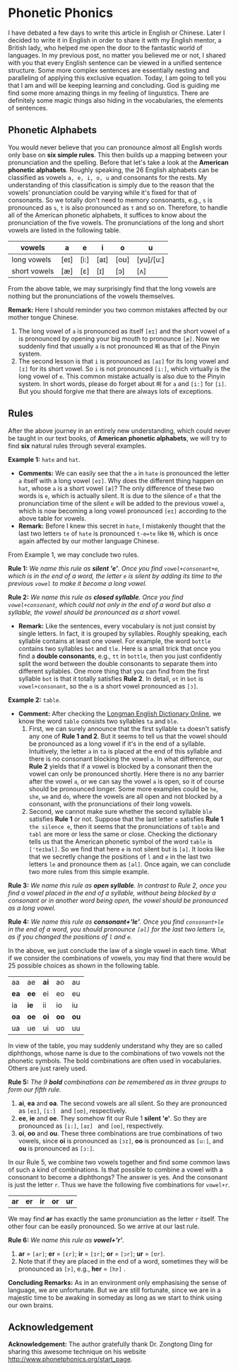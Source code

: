 # Phonetic Phonics

I have debated a few days to write this article in English or Chinese. Later I decided to write it in English in order to share it with my English mentor, a British lady, who helped me open the door to the fantastic world of languages. In my previous post, no matter you believed me or not, I shared with you that every English sentence can be viewed in a unified sentence structure. Some more complex sentences are essentially nesting and paralleling of applying this exclusive equation. Today, I am going to tell you that I am and will be keeping learning and concluding. God is guiding me find some more amazing things in my feeling of linguistics. There are definitely some magic things also hiding in the vocabularies, the elements of sentences. 

## Phonetic Alphabets
You would never believe that you can pronounce almost all English words only base on **six simple rules**. This then builds up a mapping between your pronunciation and the spelling. Before that let's take a look at the **American phonetic alphabets**. Roughly speaking, the 26 English alphabets can be classified as vowels `a, e, i, o, u` and consonants for the rests. My understanding of this classification is simply due to the reason that the vowels' pronunciation could be varying while it's fixed for that of consonants. So we totally don't need to memory consonants, e.g., `s` is pronounced as `s`, `t` is also pronounced as `t` and so on.  Therefore, to handle all of the American phonetic alphabets, it suffices to know about the pronunciation of the five vowels. The pronunciations of the long and short vowels are listed in the following table.

| vowels       	| a    	| e    	| i    	| o    	| u         	|
|--------------	|------	|------	|------	|------	|-----------	|
| long vowels  	| [eɪ] 	| [i:] 	| [аɪ] 	| [oʊ] 	| [yu]/[u:] 	|
| short vowels 	| [æ]  	| [ɛ]  	| [ɪ]  	| [ɔ]  	| [ʌ]       	|

From the above table, we may surprisingly find that the long vowels are nothing but the pronunciations of the vowels themselves.  

**Remark:**  Here I should reminder you two common mistakes affected by our mother tongue Chinese.

1.  The long vowel of `a` is pronounced as itself `[eɪ]` and the short vowel of `a` is pronounced by opening your big mouth to pronounce `[æ]`. Now we suddenly find that usually `a` is not pronounced `啊` as that of the Pinyin system.
2. The second lesson is that `i` is pronounced as `[аɪ]` for its long vowel and `[ɪ]` for its short vowel. So `i` is not pronounced `[i:]`, which virtually is the long vowel of `e`. This common mistake actually is also due to the Pinyin system.  In short words, please do forget about `啊` for `a` and `[i:]` for `[i]`. But you should forgive me that there are always lots of exceptions.

## Rules

After the above journey in an entirely new understanding,  which could never be taught in our text books, of **American phonetic alphabets**, we will try to find **six** natural rules through several examples.

**Example 1:**  `hate` and `hat`.  

* **Comments:** We can easily see that the `a` in `hate` is pronounced the letter `a` itself with a long vowel `[eɪ]`. Why does the different thing happen on `hat`, whose `a` is a short vowel `[æ]`? The only difference of these two words is `e`, which is actually silent. It is due to the silence of `e` that the pronunciation time of the silent `e` will be added to the previous vowel `a`, which is now becoming a long vowel pronounced `[eɪ]` according to the above table for vowels.
* **Remark:** Before I knew this secret in `hate`, I mistakenly thought that the last two letters `te` of `hate` is pronounced `t-e=te` like `特`, which is once again affected by our mother language Chinese.

From Example 1, we may conclude two rules.

**Rule 1:** *We name this rule as **silent 'e'**. Once you find `vowel+consonant+e`, which is in the end of a word, the letter `e` is silent by adding its time to the previous `vowel` to make it become a *long vowel*.*

**Rule 2:** *We name this rule as **closed syllable**. Once you find `vowel+consonant`, which could not only in the end of a word but also a syllable, the vowel should be pronounced as a *short vowel*.*

* **Remark:** Like the sentences, every vocabulary is not just consist by single letters. In fact, it is grouped by syllables. Roughly speaking, each syllable contains at least one vowel. For example, the word `bottle` contains two syllables `bot` and `tle`. Here is a small trick that once you find a **double consonants**, e.g., `tt` in `bottle`, then you just confidently split the word between the double consonants to separate them into different syllables. One more thing that you can find from the first syllable `bot` is that it totally satisfies **Rule 2**. In detail, `ot` in `bot` is `vowel+consonant`, so the `o` is a short vowel pronounced as `[ɔ]`. 

**Example 2:** `table`.

* **Comment:** After checking the [Longman English Dictionary Online](http://www.ldoceonline.com/dictionary/table_1), we know the word `table` consists two syllables `ta` and `ble`. 
	1. First, we can surely announce that the first syllable `ta` doesn't satisfy any one of **Rule 1 and 2**. But it seems to tell us that the vowel should be pronounced as a long vowel if it's in the end of a syllable. Intuitively, the letter `a` in `ta` is placed at the end of this syllable and there is no consonant blocking the vowel `a`. In what difference, our **Rule 2** yields that if  a vowel is blocked by a consonant then the vowel can only be pronounced shortly. Here there is no any barrier after the vowel `a`, or we can say the vowel `a` is open, so it of course should be pronounced longer.  Some more examples could be `he`, `she`, `we` and `do`, where the vowels are all open and not blocked by a consonant, with the pronunciations of their long vowels.
	2. Second, we cannot make sure whether the second syllable `ble` satisfies **Rule 1** or not. Suppose that the last letter `e` satisfies **Rule 1** `the silence e`, then it seems that the pronunciations of  `table` and `tabl` are more or less the same or close. Checking the dictionary tells us that the American phonetic symbol of the word `table` is `['teɪbəl]`. So we find that here `e` is not silent but is `[ə]`. It looks like that we secretly change the positions of `l` and `e` in the last two letters `le` and pronounce them as `[əl]`. Once again, we can conclude two more rules from this simple example.

**Rule 3:** *We name this rule as **open syllable**. In contrast to Rule 2, once you find a vowel placed in the end of a syllable, without being blocked by a consonant or in another word being open, the vowel should be pronounced as a *long vowel*.*

**Rule 4:** *We name this rule as **consonant+'le'**. Once you find `consonant+le` in the end of a word, you should pronounce `[əl]` for the last two letters `le`, as if you changed the positions of `l` and `e`.*

In the above, we just conclude the law of a single vowel in each time. What if we consider the combinations of vowels, you may find that there would be 25 possible choices as shown in the following table.

|     	|    	|    	|    	|    	|
|----	|----	|----	|----	|----	|
| aa 	| ae 	| **ai** 	| ao 	| au 	|
| **ea** 	| **ee** 	| ei 	| eo 	| eu 	|
| ia 	| **ie** 	| ii 	| io 	| iu 	|
| **oa** 	| **oe** 	| **oi** 	| **oo** 	| **ou** 	|
| ua 	| ue 	| ui 	| uo 	| uu 	|

 In view of the table, you may suddenly understand why they are so called diphthongs, whose name is due to the combinations of two vowels not the phonetic symbols.  The bold combinations are often used in vocabularies. Others are just rarely used. 
 
**Rule 5:** *The 9 **bold** combinations can be remembered as in three groups to form our fifth rule.*

1. **ai**, **ea** and **oa**. The second vowels are all silent. So they are pronounced as `[eɪ]`, `[i:] ` and `[oʊ]`, respectively. 
2. **ee**, **ie** and **oe**. They somehow fit our Rule 1 **silent 'e'**. So they are pronounced as `[i:]`, `[аɪ] ` and `[oʊ]`, respectively.
3. **oi**, **oo** and **ou**. These three combinations are true combinations of two vowels, since **oi** is pronounced as `[ɔɪ]`, **oo** is pronounced as `[u:]`, and **ou** is pronounced as `[ɔ:]`.

In our Rule 5, we combine two vowels together and find some common laws of such a kind of combinations. Is that possible to combine a vowel with a consonant to become a diphthongs? The answer is yes. And the consonant is just the letter `r`. Thus we have the following five combinations for `vowel+r`.

|  	|  	|  	|  	|   	|
|----	|----	|----	|----	|---	|
| **ar** 	| **er** 	| **ir** 	| **or** 	|  **ur** 	|

We may find **ar** has exactly the same pronunciation as the letter `r` itself. The other four can be easily pronounced. So we arrive at our last rule.

**Rule 6:**  *We name this rule as **vowel+'r'**.*

1. **ar** = `[аr]`; **er** = `[ɛr]`; **ir** = `[ɪr]`; **or** = `[ɔr]`; **ur** = `[ʊr]`.
2. Note that if they are placed in the end of a word, sometimes they will be pronounced as `[ɝ]`, e.g., **her** = `[hɝ]` .

**Concluding Remarks:** As in an environment only emphasising  the sense of language, we are unfortunate. But we are still fortunate, since we are in a majestic time to be awaking in someday as long as we start to think using our own brains. 

## Acknowledgement

**Acknowledgement:** The author gratefully thank Dr. Zongtong Ding for sharing this awesome technique on his website <http://www.phonetphonics.org/start_page>.
 
 